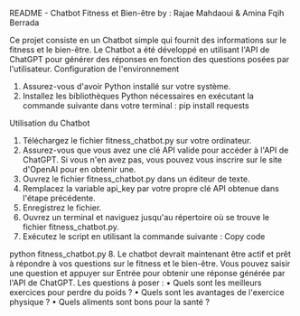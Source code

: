 README - Chatbot Fitness et Bien-être
by : Rajae Mahdaoui & Amina Fqih Berrada 

Ce projet consiste en un Chatbot simple qui fournit des informations sur le fitness et le bien-être. Le Chatbot a été développé en utilisant l'API de ChatGPT pour générer des réponses en fonction des questions posées par l'utilisateur.
Configuration de l'environnement 
1. Assurez-vous d'avoir Python installé sur votre système. 
2. Installez les bibliothèques Python nécessaires en exécutant la commande suivante dans votre terminal : pip install requests



Utilisation du Chatbot
1. Téléchargez le fichier fitness_chatbot.py sur votre ordinateur.
2. Assurez-vous que vous avez une clé API valide pour accéder à l'API de ChatGPT. Si vous n'en avez pas, vous pouvez vous inscrire sur le site d'OpenAI pour en obtenir une.
3. Ouvrez le fichier fitness_chatbot.py dans un éditeur de texte.
4.	Remplacez la variable api_key par votre propre clé API obtenue dans l'étape précédente.
5.	Enregistrez le fichier.
6.	Ouvrez un terminal et naviguez jusqu'au répertoire où se trouve le fichier fitness_chatbot.py.
7.	Exécutez le script en utilisant la commande suivante :
Copy code

python fitness_chatbot.py
8.	Le chatbot devrait maintenant être actif et prêt à répondre à vos questions sur le fitness et le bien-être. Vous pouvez saisir une question et appuyer sur Entrée pour obtenir une réponse générée par l'API de ChatGPT.
Les questions à poser : 
•	Quels sont les meilleurs exercices pour perdre du poids ?
•	Quels sont les avantages de l'exercice physique ?
•	Quels aliments sont bons pour la santé ?



